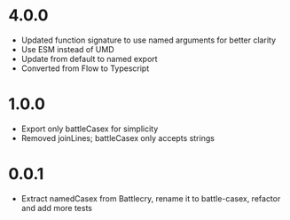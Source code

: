 # 4.0.0

* Updated function signature to use named arguments for better clarity
* Use ESM instead of UMD
* Update from default to named export
* Converted from Flow to Typescript

# 1.0.0

- Export only battleCasex for simplicity
- Removed joinLines; battleCasex only accepts strings

# 0.0.1

- Extract namedCasex from Battlecry, rename it to battle-casex, refactor and add more tests
